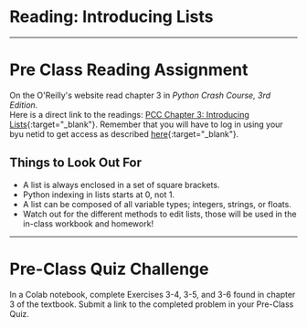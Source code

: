 #  Reading: Introducing Lists

---

# Pre Class Reading Assignment

On the O'Reilly's website read chapter 3 in _Python Crash Course, 3rd Edition_. 
</br>Here is a direct link to the readings: [PCC Chapter 3: Introducing Lists](https://learning.oreilly.com/library/view/python-crash-course/9781098156664/c03.xhtml){:target="_blank"}.
Remember that you will have to log in using your byu netid to get access as described [here](../../resources/textbooks/textbooks.md){:target="_blank"}.

## Things to Look Out For

* A list is always enclosed in a set of square brackets.
* Python indexing in lists starts at 0, not 1.
* A list can be composed of all variable types; integers, strings, or floats.
* Watch out for the different methods to edit lists, those will be used in the in-class workbook and homework!

---

# Pre-Class Quiz Challenge

In a Colab notebook, complete Exercises 3-4, 3-5, and 3-6 found in chapter 3 of the textbook. Submit a link to the completed problem in your Pre-Class Quiz.
